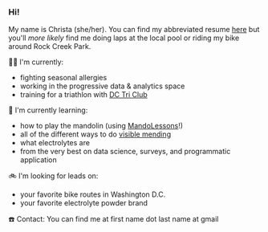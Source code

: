 ### Hi!


My name is Christa (she/her). You can find my abbreviated resume [here](https://read.cv/christa) but you'll _more likely_ find me doing laps at the local pool or riding my bike around Rock Creek Park.


🏋️‍♀️ I'm currently:
- fighting seasonal allergies
- working in the progressive data & analytics space
- training for a triathlon with [DC Tri Club](https://www.dctriclub.org/)


🌱 I'm currently learning:
- how to play the mandolin (using [MandoLessons](https://www.mandolessons.com/)!)
- all of the different ways to do [visible mending](https://www.reddit.com/r/Visiblemending/)
- what electrolytes are
- from the very best on data science, surveys, and programmatic application


🚲 I'm looking for leads on:
- your favorite bike routes in Washington D.C.
- your favorite electrolyte powder brand
  

☎️ Contact: You can find me at first name dot last name at gmail
